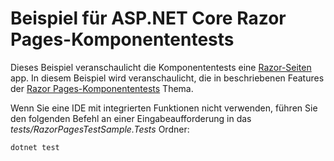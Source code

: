 # <a name="aspnet-core-razor-pages-unit-tests-sample"></a>Beispiel für ASP.NET Core Razor Pages-Komponententests

Dieses Beispiel veranschaulicht die Komponententests eine [Razor-Seiten](https://docs.microsoft.com/aspnet/core/mvc/razor-pages) app. In diesem Beispiel wird veranschaulicht, die in beschriebenen Features der [Razor Pages-Komponententests](https://docs.microsoft.com/aspnet/core/test/razor-pages-tests) Thema.

Wenn Sie eine IDE mit integrierten Funktionen nicht verwenden, führen Sie den folgenden Befehl an einer Eingabeaufforderung in das *tests/RazorPagesTestSample.Tests* Ordner:

```console
dotnet test
```
